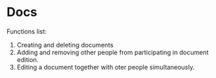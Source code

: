 # Docs
Functions list:
1. Creating and deleting documents
2. Adding and removing other people from participating in document edition.
3. Editing a document together with oter people simultaneously.
